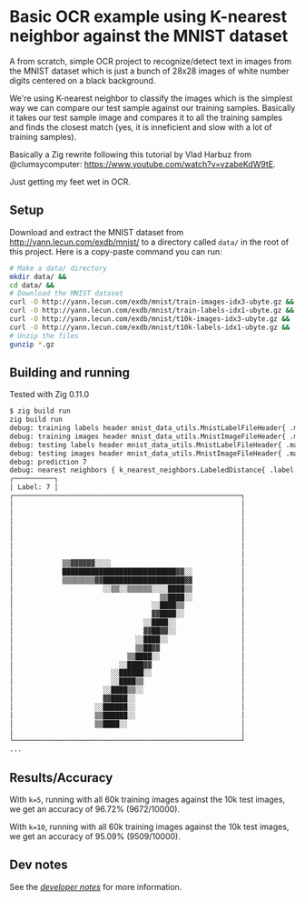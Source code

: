 # Basic OCR example using K-nearest neighbor against the MNIST dataset

A from scratch, simple OCR project to recognize/detect text in images from the MNIST
dataset which is just a bunch of 28x28 images of white number digits centered on a black
background.

We're using K-nearest neighbor to classify the images which is the simplest way we can
compare our test sample against our training samples. Basically it takes our test sample
image and compares it to all the training samples and finds the closest match (yes, it
is inneficient and slow with a lot of training samples).

Basically a Zig rewrite following this tutorial by Vlad Harbuz from @clumsycomputer:
https://www.youtube.com/watch?v=vzabeKdW9tE.

Just getting my feet wet in OCR.

## Setup

Download and extract the MNIST dataset from http://yann.lecun.com/exdb/mnist/ to a
directory called `data/` in the root of this project. Here is a copy-paste command
you can run:

```sh
# Make a data/ directory
mkdir data/ &&
cd data/ &&
# Download the MNIST dataset
curl -O http://yann.lecun.com/exdb/mnist/train-images-idx3-ubyte.gz &&
curl -O http://yann.lecun.com/exdb/mnist/train-labels-idx1-ubyte.gz &&
curl -O http://yann.lecun.com/exdb/mnist/t10k-images-idx3-ubyte.gz &&
curl -O http://yann.lecun.com/exdb/mnist/t10k-labels-idx1-ubyte.gz &&
# Unzip the files
gunzip *.gz
```


## Building and running

Tested with Zig 0.11.0

```sh
$ zig build run
zig build run
debug: training labels header mnist_data_utils.MnistLabelFileHeader{ .magic_number = 2049, .number_of_labels = 60000 }
debug: training images header mnist_data_utils.MnistImageFileHeader{ .magic_number = 2051, .number_of_images = 60000, .number_of_rows = 28, .number_of_columns = 28 }
debug: testing labels header mnist_data_utils.MnistLabelFileHeader{ .magic_number = 2049, .number_of_labels = 10000 }
debug: testing images header mnist_data_utils.MnistImageFileHeader{ .magic_number = 2051, .number_of_images = 10000, .number_of_rows = 28, .number_of_columns = 28 }
debug: prediction 7
debug: nearest neighbors { k_nearest_neighbors.LabeledDistance{ .label = 7, .distance = 1034 }, k_nearest_neighbors.LabeledDistance{ .label = 7, .distance = 1047 }, k_nearest_neighbors.LabeledDistance{ .label = 7, .distance = 1095 }, k_nearest_neighbors.LabeledDistance{ .label = 7, .distance = 1097 }, k_nearest_neighbors.LabeledDistance{ .label = 7, .distance = 1121 } }
┌──────────┐
│ Label: 7 │
┌────────────────────────────────────────────────────────┐
│                                                        │
│                                                        │
│                                                        │
│                                                        │
│                                                        │
│                                                        │
│                                                        │
│            ▒▒▓▓▓▓▓▓░░░░                                │
│            ████████████████████████████▓▓░░            │
│            ▒▒▒▒▒▒▒▒▓▓████████████████████▓▓            │
│                      ░░▒▒░░▒▒▒▒▒▒░░░░████▒▒            │
│                                    ▒▒████░░            │
│                                  ░░████▒▒              │
│                                  ▓▓████░░              │
│                                ░░████░░                │
│                                ▓▓██▓▓░░                │
│                              ░░████░░                  │
│                              ▒▒██▓▓                    │
│                            ▒▒████░░                    │
│                          ░░████▓▓                      │
│                        ░░██████░░                      │
│                        ░░████▒▒                        │
│                      ░░████▒▒░░                        │
│                      ▓▓████░░                          │
│                    ░░██████░░                          │
│                    ▒▒██████░░                          │
│                    ▒▒████░░                            │
│                                                        │
└────────────────────────────────────────────────────────┘
...
```


## Results/Accuracy

With `k=5`, running with all 60k training images against the 10k test images, we get
an accuracy of 96.72% (9672/10000).

With `k=10`, running with all 60k training images against the 10k test images, we get
an accuracy of 95.09% (9509/10000).

## Dev notes

See the [*developer notes*](./dev-notes.md) for more information.

